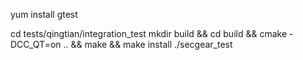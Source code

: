 yum install gtest

cd tests/qingtian/integration_test
mkdir build && cd build && cmake -DCC_QT=on .. && make && make install
./secgear_test